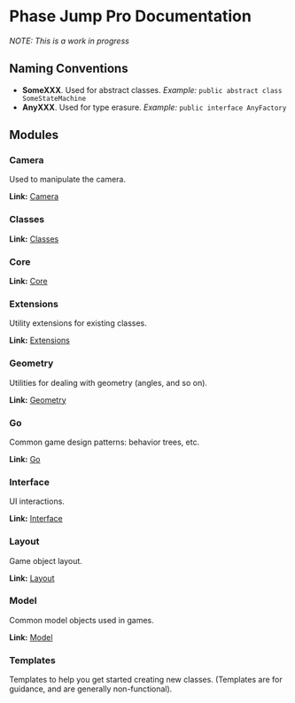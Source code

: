 # Phase Jump Pro Documentation

_NOTE: This is a work in progress_

## Naming Conventions

- **SomeXXX**. Used for abstract classes. _Example:_ `public abstract class SomeStateMachine`
- **AnyXXX**. Used for type erasure. _Example:_ `public interface AnyFactory`

## Modules

### Camera

Used to manipulate the camera.

**Link:** [Camera](modules/camera/camera.md)

### Classes

**Link:** [Classes](modules/classes.md)

### Core

**Link:** [Core](modules/core.md)

### Extensions

Utility extensions for existing classes.

**Link:** [Extensions](modules/extensions.md)

### Geometry

Utilities for dealing with geometry (angles, and so on).

**Link:** [Geometry](modules/geometry.md)

### Go

Common game design patterns: behavior trees, etc.

**Link:** [Go](modules/go.md)

### Interface

UI interactions.

**Link:** [Interface](modules/interface/interface.md)


### Layout

Game object layout.

**Link:** [Layout](modules/layout/layout.md)


### Model

Common model objects used in games.

**Link:** [Model](modules/model/model.md)

### Templates

Templates to help you get started creating new classes. (Templates are for guidance, and are generally non-functional).
